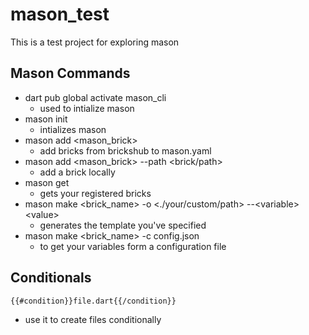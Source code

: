 # mason_test

This is a test project for exploring mason

## Mason Commands
- dart pub global activate mason_cli
    - used to intialize mason
- mason init
  - intializes mason
- mason add <mason_brick>
  - add bricks from brickshub to mason.yaml
- mason add <mason_brick> --path <brick/path>
  - add a brick locally 
- mason get
  - gets your registered bricks
- mason make <brick_name> -o <./your/custom/path> --\<variable> \<value>
  - generates the template you've specified
- mason make <brick_name> -c config.json 
  - to get your variables form a configuration file


## Conditionals
    {{#condition}}file.dart{{/condition}}
  - use it to create files conditionally